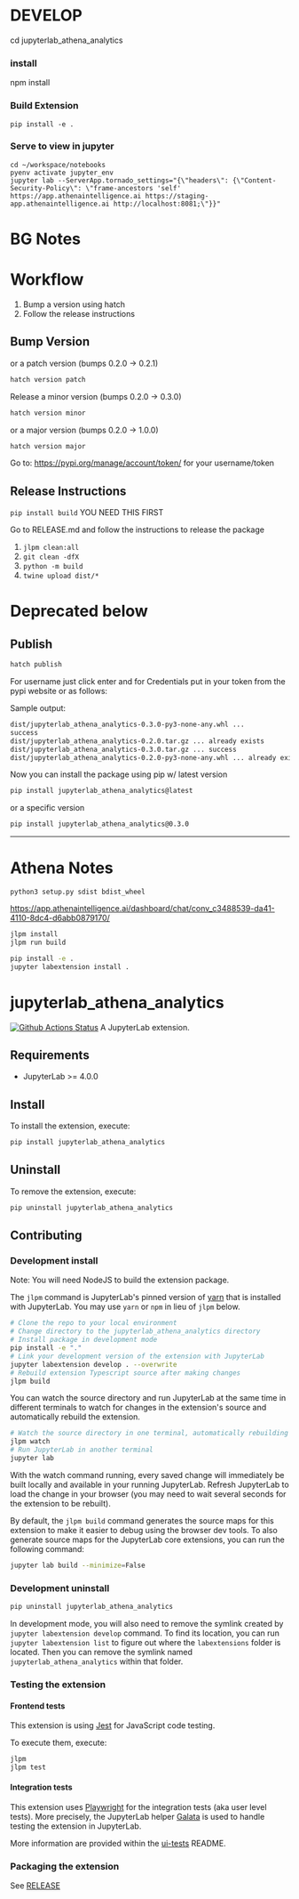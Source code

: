 # DEVELOP

cd jupyterlab_athena_analytics

### install
npm install



### Build Extension
```
pip install -e .
```


### Serve to view in jupyter
```
cd ~/workspace/notebooks
pyenv activate jupyter_env
jupyter lab --ServerApp.tornado_settings="{\"headers\": {\"Content-Security-Policy\": \"frame-ancestors 'self' https://app.athenaintelligence.ai https://staging-app.athenaintelligence.ai http://localhost:8081;\"}}"
```


# BG Notes

# Workflow
1. Bump a version using hatch
2. Follow the release instructions

## Bump Version

or a patch version (bumps 0.2.0 -> 0.2.1)
```bash
hatch version patch
```


Release a minor version (bumps 0.2.0 -> 0.3.0)
```bash
hatch version minor
```


or a major version (bumps 0.2.0 -> 1.0.0)
```bash
hatch version major
```
Go to: https://pypi.org/manage/account/token/ for your username/token

## Release Instructions

`pip install build` YOU NEED THIS FIRST

Go to RELEASE.md and follow the instructions to release the package
1. `jlpm clean:all`
2. `git clean -dfX`
3. `python -m build`
4. `twine upload dist/*`


# Deprecated below

## Publish
```bash
hatch publish
```
For username just click enter and for Credentials put in your token from the pypi website or as follows: 

Sample output:
```bash
dist/jupyterlab_athena_analytics-0.3.0-py3-none-any.whl ...
success
dist/jupyterlab_athena_analytics-0.2.0.tar.gz ... already exists
dist/jupyterlab_athena_analytics-0.3.0.tar.gz ... success
dist/jupyterlab_athena_analytics-0.2.0-py3-none-any.whl ... already exists
```

Now you can install the package using pip w/ latest version
```bash
pip install jupyterlab_athena_analytics@latest
```

or a specific version
```bash
pip install jupyterlab_athena_analytics@0.3.0
```


___ 

# Athena Notes

```
python3 setup.py sdist bdist_wheel
```


https://app.athenaintelligence.ai/dashboard/chat/conv_c3488539-da41-4110-8dc4-d6abb0879170/

```bash
jlpm install
jlpm run build
```

```bash
pip install -e .
jupyter labextension install .
```





# jupyterlab_athena_analytics

[![Github Actions Status](https://github.com/github_username/jupyterlab_athena_analytics/workflows/Build/badge.svg)](https://github.com/github_username/jupyterlab_athena_analytics/actions/workflows/build.yml)
A JupyterLab extension.

## Requirements

- JupyterLab >= 4.0.0

## Install

To install the extension, execute:

```bash
pip install jupyterlab_athena_analytics
```

## Uninstall

To remove the extension, execute:

```bash
pip uninstall jupyterlab_athena_analytics
```

## Contributing

### Development install

Note: You will need NodeJS to build the extension package.

The `jlpm` command is JupyterLab's pinned version of
[yarn](https://yarnpkg.com/) that is installed with JupyterLab. You may use
`yarn` or `npm` in lieu of `jlpm` below.

```bash
# Clone the repo to your local environment
# Change directory to the jupyterlab_athena_analytics directory
# Install package in development mode
pip install -e "."
# Link your development version of the extension with JupyterLab
jupyter labextension develop . --overwrite
# Rebuild extension Typescript source after making changes
jlpm build
```

You can watch the source directory and run JupyterLab at the same time in different terminals to watch for changes in the extension's source and automatically rebuild the extension.

```bash
# Watch the source directory in one terminal, automatically rebuilding when needed
jlpm watch
# Run JupyterLab in another terminal
jupyter lab
```

With the watch command running, every saved change will immediately be built locally and available in your running JupyterLab. Refresh JupyterLab to load the change in your browser (you may need to wait several seconds for the extension to be rebuilt).

By default, the `jlpm build` command generates the source maps for this extension to make it easier to debug using the browser dev tools. To also generate source maps for the JupyterLab core extensions, you can run the following command:

```bash
jupyter lab build --minimize=False
```

### Development uninstall

```bash
pip uninstall jupyterlab_athena_analytics
```

In development mode, you will also need to remove the symlink created by `jupyter labextension develop`
command. To find its location, you can run `jupyter labextension list` to figure out where the `labextensions`
folder is located. Then you can remove the symlink named `jupyterlab_athena_analytics` within that folder.

### Testing the extension

#### Frontend tests

This extension is using [Jest](https://jestjs.io/) for JavaScript code testing.

To execute them, execute:

```sh
jlpm
jlpm test
```

#### Integration tests

This extension uses [Playwright](https://playwright.dev/docs/intro/) for the integration tests (aka user level tests).
More precisely, the JupyterLab helper [Galata](https://github.com/jupyterlab/jupyterlab/tree/master/galata) is used to handle testing the extension in JupyterLab.

More information are provided within the [ui-tests](./ui-tests/README.md) README.

### Packaging the extension

See [RELEASE](RELEASE.md)
